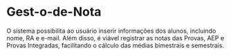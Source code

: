 # Gest-o-de-Nota

O sistema possibilita ao usuário inserir informações dos alunos, incluindo nome, RA e e-mail. Além disso, é viável registrar as notas das Provas, AEP e Provas Integradas, facilitando o cálculo das médias bimestrais e semestrais.


